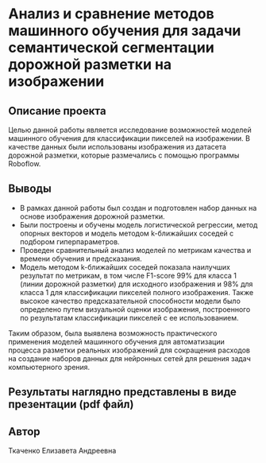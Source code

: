 # Анализ и сравнение методов машинного обучения для задачи семантической сегментации дорожной разметки на изображении 
## Описание проекта
Целью данной работы является исследование возможностей моделей машинного обучения для классификации пикселей на изображении.
В качестве данных были использованы изображения из датасета дорожной разметки, которые размечались с помощью программы Roboflow.
## Выводы
- В рамках данной работы был создан и подготовлен набор данных на основе изображения дорожной разметки. 
- Были построены и обучены модель логистической регрессии, метод опорных векторов и модель методом k-ближайших соседей с подбором гиперпараметров.
- Проведен сравнительный анализ моделей по метрикам качества и времени обучения и предсказания.
- Модель методом k-ближайших соседей показала наилучших результат по метрикам, в том числе F1-score 99% для класса 1 (линии дорожной разметки) для исходного изображения и 98% для класса 1 для классификации пикселей полного изображения. Также высокое качество предсказательной способности модели было определено путем визуальной оценки изображения, построенного по результатам классификации пикселей с ее использованием. 

Таким образом, была выявлена возможность практического применения моделей машинного обучения для автоматизации процесса разметки реальных изображений для сокращения расходов на создание наборов данных для нейронных сетей для решения задач компьютерного зрения.
## Результаты наглядно представлены в виде презентации (pdf файл)
## Автор
Ткаченко Елизавета Андреевна
